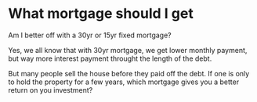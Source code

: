 # What mortgage should I get
Am I better off with a 30yr or 15yr fixed mortgage?

Yes, we all know that with 30yr mortgage, we get lower monthly payment, but way more interest payment throught the length of the debt.

But many people sell the house before they paid off the debt. If one is only to hold the property for a few years, which mortgage gives you a better return on you investment?
